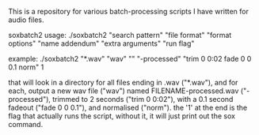 This is a repository for various batch-processing scripts I have written for audio files.

soxbatch2 usage:
./soxbatch2 "search pattern" "file format" "format options" "name addendum" "extra arguments" "run flag"

example:
./soxbatch2 "*.wav" "wav" "" "-processed" "trim 0 0:02 fade 0 0 0.1 norm" 1

that will look in a directory for all files ending in .wav ("*.wav"), and for each,
output a new wav file ("wav")
named FILENAME-processed.wav ("-processed"), 
trimmed to 2 seconds ("trim 0 0:02"), 
with a 0.1 second fadeout ("fade 0 0 0.1"), 
and normalised ("norm").
the '1' at the end is the flag that actually runs the script, without it, it will just print out 
the sox command.
